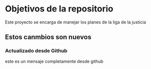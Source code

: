 # Objetivos de la repositorio

Este proyecto se encarga de manejar los planes de la liga de la justicia


## Estos canmbios son nuevos 


### Actualizado desde Github
este es un mensaje completamente desde github
